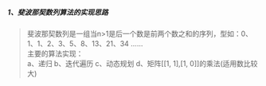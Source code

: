 ##### 1、斐波那契数列算法的实现思路
> 斐波那契数列是一组当n>1是后一个数是前两个数之和的序列，型如：0、1、1、2、3、5、8、13、21、34 ……<br/>
主要的算法实现：<br/>
a、递归
b、迭代遍历
c、动态规划
d、矩阵[[1, 1],[1, 0]]的乘法(适用数比较大)